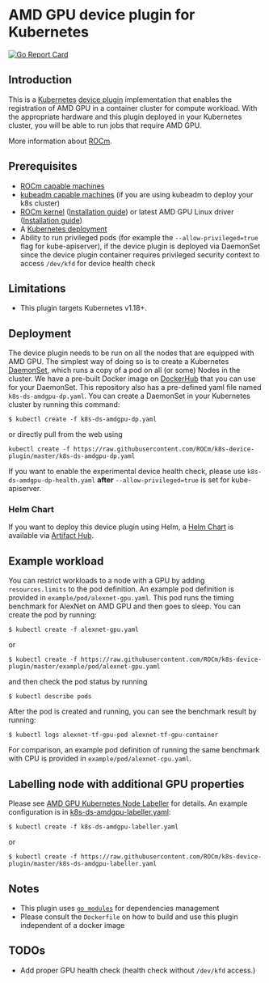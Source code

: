 # AMD GPU device plugin for Kubernetes
[![Go Report Card](https://goreportcard.com/badge/github.com/ROCm/k8s-device-plugin)](https://goreportcard.com/report/github.com/ROCm/k8s-device-plugin)

## Introduction
This is a [Kubernetes][k8s] [device plugin][dp] implementation that enables the registration of AMD GPU in a container cluster for compute workload.  With the appropriate hardware and this plugin deployed in your Kubernetes cluster, you will be able to run jobs that require AMD GPU.

More information about [ROCm][rocm].


## Prerequisites
* [ROCm capable machines][sysreq]
* [kubeadm capable machines][kubeadm] (if you are using kubeadm to deploy your k8s cluster)
* [ROCm kernel][rock] ([Installation guide][rocminstall]) or latest AMD GPU Linux driver ([Installation guide][amdgpuinstall])
* A [Kubernetes deployment][k8sinstall]
* Ability to run privileged pods (for example the `--allow-privileged=true` flag for kube-apiserver), if the device plugin is deployed via DaemonSet since the device plugin container requires privileged security context to access `/dev/kfd` for device health check


## Limitations
* This plugin targets Kubernetes v1.18+.

## Deployment
The device plugin needs to be run on all the nodes that are equipped with AMD GPU.  The simplest way of doing so is to create a Kubernetes [DaemonSet][ds], which runs a copy of a pod on all (or some) Nodes in the cluster.  We have a pre-built Docker image on [DockerHub][dhk8samdgpudp] that you can use for your DaemonSet.  This repository also has a pre-defined yaml file named `k8s-ds-amdgpu-dp.yaml`.  You can create a DaemonSet in your Kubernetes cluster by running this command:
```
$ kubectl create -f k8s-ds-amdgpu-dp.yaml
```
or directly pull from the web using
```
kubectl create -f https://raw.githubusercontent.com/ROCm/k8s-device-plugin/master/k8s-ds-amdgpu-dp.yaml
```

If you want to enable the experimental device health check, please use `k8s-ds-amdgpu-dp-health.yaml` **after** `--allow-privileged=true` is set for kube-apiserver.

### Helm Chart

If you want to deploy this device plugin using Helm, a [Helm Chart][helmamdgpu] is available via [Artifact Hub][artifacthub].

## Example workload
You can restrict workloads to a node with a GPU by adding `resources.limits` to the pod definition.  An example pod definition is provided in `example/pod/alexnet-gpu.yaml`.  This pod runs the timing benchmark for AlexNet on AMD GPU and then goes to sleep. You can create the pod by running:
```
$ kubectl create -f alexnet-gpu.yaml
```

or

```
$ kubectl create -f https://raw.githubusercontent.com/ROCm/k8s-device-plugin/master/example/pod/alexnet-gpu.yaml
```

and then check the pod status by running
```
$ kubectl describe pods
```

After the pod is created and running, you can see the benchmark result by running:
```
$ kubectl logs alexnet-tf-gpu-pod alexnet-tf-gpu-container
```

For comparison, an example pod definition of running the same benchmark with CPU is provided in `example/pod/alexnet-cpu.yaml`.

## Labelling node with additional GPU properties

Please see [AMD GPU Kubernetes Node Labeller](cmd/k8s-node-labeller/README.md) for details.  An example configuration is in [k8s-ds-amdgpu-labeller.yaml](k8s-ds-amdgpu-labeller.yaml):
```
$ kubectl create -f k8s-ds-amdgpu-labeller.yaml
```

or

```
$ kubectl create -f https://raw.githubusercontent.com/ROCm/k8s-device-plugin/master/k8s-ds-amdgpu-labeller.yaml
```


## Notes
* This plugin uses [`go modules`][gm] for dependencies management
* Please consult the `Dockerfile` on how to build and use this plugin independent of a docker image

## TODOs
* Add proper GPU health check (health check without `/dev/kfd` access.)

[artifacthub]: https://artifacthub.io/packages/helm/amd-gpu-helm/amd-gpu
[ds]: https://kubernetes.io/docs/concepts/workloads/controllers/daemonset/
[dp]: https://kubernetes.io/docs/concepts/cluster-administration/device-plugins/
[helmamdgpu]: https://artifacthub.io/packages/helm/amd-gpu-helm/amd-gpu
[rocm]: https://docs.amd.com/en/latest/what-is-rocm.html
[rock]: https://github.com/ROCm/ROCK-Kernel-Driver
[rocminstall]: https://rocm.docs.amd.com/projects/install-on-linux/en/latest/tutorial/quick-start.html
[amdgpuinstall]: https://amdgpu-install.readthedocs.io/en/latest/
[sysreq]: https://rocm.docs.amd.com/projects/install-on-linux/en/latest/reference/system-requirements.html
[gm]: https://blog.golang.org/using-go-modules
[kubeadm]: https://kubernetes.io/docs/setup/independent/install-kubeadm/#before-you-begin
[k8sinstall]: https://kubernetes.io/docs/setup/independent/install-kubeadm
[k8s]: https://kubernetes.io
[dhk8samdgpudp]: https://hub.docker.com/r/rocm/k8s-device-plugin/
